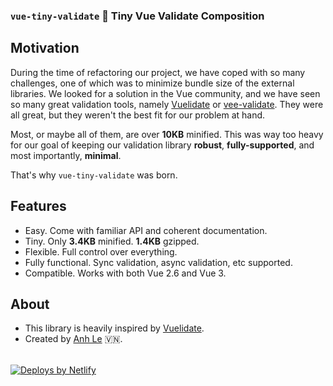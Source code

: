 ### `vue-tiny-validate` :100: Tiny Vue Validate Composition

## Motivation

During the time of refactoring our project, we have coped with so many challenges, one of which was to minimize bundle
size of the external libraries. We looked for a solution in the Vue community, and we have seen so many great validation
tools, namely [Vuelidate](https://github.com/vuelidate/vuelidate) or
[vee-validate](https://github.com/logaretm/vee-validate). They were all great, but they weren't the best fit for our
problem at hand.

Most, or maybe all of them, are over **10KB** minified. This was way too heavy for our goal of keeping our validation library
**robust**, **fully-supported**, and most importantly, **minimal**.

That's why `vue-tiny-validate` was born.

## Features

- Easy. Come with familiar API and coherent documentation.
- Tiny. Only **3.4KB** minified. **1.4KB** gzipped.
- Flexible. Full control over everything.
- Fully functional. Sync validation, async validation, etc supported.
- Compatible. Works with both Vue 2.6 and Vue 3.

## About

- This library is heavily inspired by [Vuelidate](https://github.com/vuelidate/vuelidate).
- Created by [Anh Le](https://github.com/culee) :vietnam:.

<a href="https://www.netlify.com" style="margin-top: 2rem; display: block;">
  <img src="https://www.netlify.com/img/global/badges/netlify-color-accent.svg" alt="Deploys by Netlify" />
</a>
